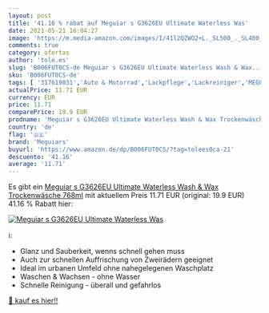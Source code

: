 ```yaml
---
layout: post
title: '41.16 % rabat auf Meguiar s G3626EU Ultimate Waterless Was'
date: 2021-05-21 16:04:27
image: 'https://m.media-amazon.com/images/I/41l2QZWO2+L._SL500_._SL400_.jpg'
comments: true
category: ofertas
author: 'tole.es'
slug: 'B006FUT0CS-de Meguiar s G3626EU Ultimate Waterless Wash & Wax...'
sku: 'B006FUT0CS-de'
tags: [ '317619031','Auto & Motorrad','Lackpflege','Lackreiniger','MEGUIARS','Produkte','Reinigung & Pflege','meguiars', ]
actualPrice: 11.71 EUR
currency: EUR
price: 11.71
comparePrice: 19.9 EUR
prodname: 'Meguiar s G3626EU Ultimate Waterless Wash & Wax Trockenwäsche  768ml'
country: 'de'
flag: '🇩🇪'
brand: 'Meguiars'
buyurl: 'https://www.amazon.de/dp/B006FUT0CS/?tag=tolees0ca-21'
descuento: '41.16'
average: '11.71'
---
```


Es gibt ein [Meguiar s G3626EU Ultimate Waterless Wash & Wax Trockenwäsche  768ml](https://www.amazon.de/dp/B006FUT0CS/?tag=tolees0ca-21) mit aktuellem Preis 11.71 EUR (original: 19.9 EUR) 41.16 % Rabatt hier:

[![Meguiar s G3626EU Ultimate Waterless Was](https://m.media-amazon.com/images/I/41l2QZWO2+L._SL500_._SL400_.jpg)](https://www.amazon.de/dp/B006FUT0CS/?tag=tolees0ca-21)

ℹ️:

- Glanz und Sauberkeit, wenns schnell gehen muss
- Auch zur schnellen Auffrischung von Zweirädern geeignet
- Ideal im urbanen Umfeld ohne nahegelegenen Waschplatz
- Waschen & Wachsen - ohne Wasser
- Schnelle Reinigung - überall und gefahrlos

[🛒 kauf es hier!!](https://www.amazon.de/dp/B006FUT0CS/?tag=tolees0ca-21)
